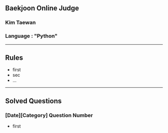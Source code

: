 ## Baekjoon Online Judge
### Kim Taewan
### Language : "Python" 
---
## Rules
- first
- sec
- ...

---
## Solved Questions
### [Date][Category] Question Number
- first
